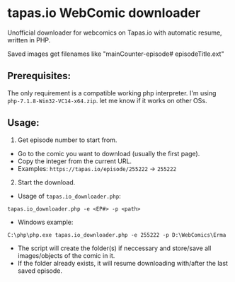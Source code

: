 # tapas.io WebComic downloader
Unofficial downloader for webcomics on Tapas.io with automatic resume, written in PHP.

Saved images get filenames like "mainCounter-episode# episodeTitle.ext"


## Prerequisites:
The only requirement is a compatible working php interpreter.
I'm using `php-7.1.8-Win32-VC14-x64.zip`.
let me know if it works on other OSs.

## Usage:
1. Get episode number to start from.
 * Go to the comic you want to download (usually the first page).
 * Copy the integer from the current URL.
 * Examples: `https://tapas.io/episode/255222`  ->  `255222`
2. Start the download.
 * Usage of `tapas.io_downloader.php`:
 ```
 tapas.io_downloader.php -e <EP#> -p <path>
 ```
 * Windows example:
 ```
 C:\php\php.exe tapas.io_downloader.php -e 255222 -p D:\WebComics\Erma
 ```
 * The script will create the folder(s) if neccessary and store/save all images/objects of the comic in it.
 * If the folder already exists, it will resume downloading with/after the last saved episode.
